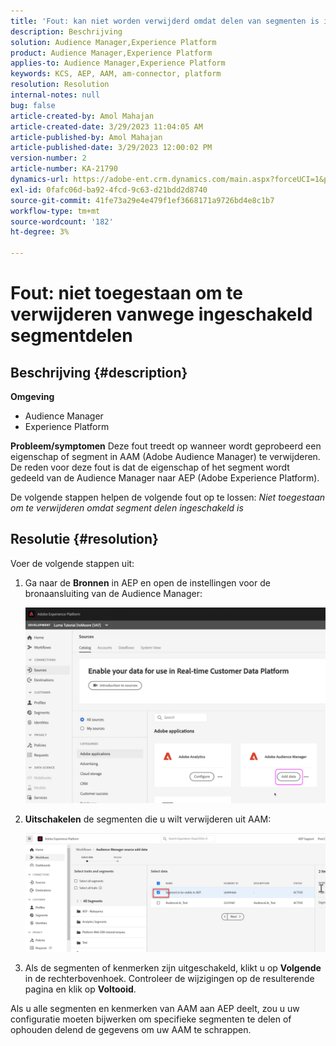 ```yaml
---
title: 'Fout: kan niet worden verwijderd omdat delen van segmenten is ingeschakeld.'
description: Beschrijving
solution: Audience Manager,Experience Platform
product: Audience Manager,Experience Platform
applies-to: Audience Manager,Experience Platform
keywords: KCS, AEP, AAM, am-connector, platform
resolution: Resolution
internal-notes: null
bug: false
article-created-by: Amol Mahajan
article-created-date: 3/29/2023 11:04:05 AM
article-published-by: Amol Mahajan
article-published-date: 3/29/2023 12:00:02 PM
version-number: 2
article-number: KA-21790
dynamics-url: https://adobe-ent.crm.dynamics.com/main.aspx?forceUCI=1&pagetype=entityrecord&etn=knowledgearticle&id=2959ba6a-21ce-ed11-b597-6045bd0065b6
exl-id: 0fafc06d-ba92-4fcd-9c63-d21bdd2d8740
source-git-commit: 41fe73a29e4e479f1ef3668171a9726bd4e8c1b7
workflow-type: tm+mt
source-wordcount: '182'
ht-degree: 3%

---
```


# Fout: niet toegestaan om te verwijderen vanwege ingeschakeld segmentdelen

## Beschrijving {#description}

<b>Omgeving</b>
- Audience Manager
- Experience Platform



<b>Probleem/symptomen</b>
Deze fout treedt op wanneer wordt geprobeerd een eigenschap of segment in AAM (Adobe Audience Manager) te verwijderen. De reden voor deze fout is dat de eigenschap of het segment wordt gedeeld van de Audience Manager naar AEP (Adobe Experience Platform).

De volgende stappen helpen de volgende fout op te lossen: *Niet toegestaan om te verwijderen omdat segment delen ingeschakeld is*


## Resolutie {#resolution}

Voer de volgende stappen uit:<br>


1. Ga naar de <b>Bronnen</b> in AEP en open de instellingen voor de bronaansluiting van de Audience Manager:



   ![](assets/fc2c0636-a6cd-ed11-b597-6045bd006239.png)


2. <b>Uitschakelen</b> de segmenten die u wilt verwijderen uit AAM:

   ![](assets/48be788f-a6cd-ed11-b597-6045bd006239.png)
3. Als de segmenten of kenmerken zijn uitgeschakeld, klikt u op <b>Volgende</b> in de rechterbovenhoek. Controleer de wijzigingen op de resulterende pagina en klik op <b>Voltooid</b>.




Als u alle segmenten en kenmerken van AAM aan AEP deelt, zou u uw configuratie moeten bijwerken om specifieke segmenten te delen of ophouden delend de gegevens om uw AAM te schrappen.
